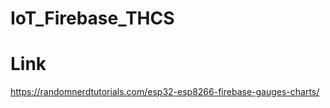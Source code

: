 # IoT_Firebase_THCS


# Link
  https://randomnerdtutorials.com/esp32-esp8266-firebase-gauges-charts/
  
